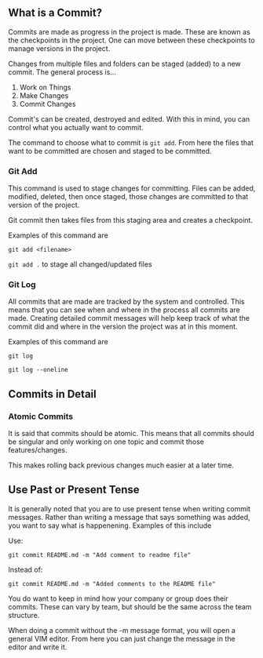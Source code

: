 ## What is a Commit?

Commits are made as progress in the project is made. These are known as the checkpoints in the project. One can move between these checkpoints to manage versions in the project.

Changes from multiple files and folders can be staged (added) to a new commit. The general process is...

1. Work on Things
2. Make Changes
3. Commit Changes

Commit's can be created, destroyed and edited. With this in mind, you can control what you actually want to commit.

The command to choose what to commit is `git add`. From here the files that want to be committed are chosen and staged to be committed.

### Git Add

This command is used to stage changes for committing. Files can be added, modified, deleted, then once staged, those changes are committed to that version of the project.

Git commit then takes files from this staging area and creates a checkpoint.

Examples of this command are

`git add <filename>`

`git add .` to stage all changed/updated files

### Git Log

All commits that are made are tracked by the system and controlled. This means that you can see when and where in the process all commits are made. Creating detailed commit messages will help keep track of what the commit did and where in the version the project was at in this moment.

Examples of this command are

`git log`

`git log --oneline`

## Commits in Detail

### Atomic Commits

It is said that commits should be atomic. This means that all commits should be singular and only working on one topic and commit those features/changes.

This makes rolling back previous changes much easier at a later time.

## Use Past or Present Tense

It is generally noted that you are to use present tense when writing commit messages. Rather than writing a message that says something was added, you want to say what is happenening. Examples of this include

Use:

`git commit README.md -m "Add comment to readme file"`

Instead of:

`git commit README.md -m "Added comments to the README file"`

You do want to keep in mind how your company or group does their commits. These can vary by team, but should be the same across the team structure.

When doing a commit without the -m message format, you will open a general VIM editor. From here you can just change the message in the editor and write it.
